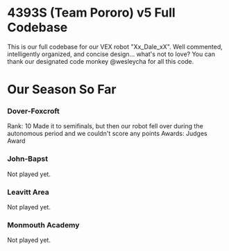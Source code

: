 # 4393S (Team Pororo) v5 Full Codebase

This is our full codebase for our VEX robot "Xx_Dale_xX". Well commented, intelligently organized, and concise design... 
what's not to love? You can thank our designated code monkey @wesleycha for all this code. 


# Our Season So Far

### Dover-Foxcroft
Rank: 10
Made it to semifinals, but then our robot fell over during the autonomous period and we couldn't score any points
Awards: Judges Award

### John-Bapst
Not played yet.

### Leavitt Area
Not played yet.

### Monmouth Academy
Not played yet.
